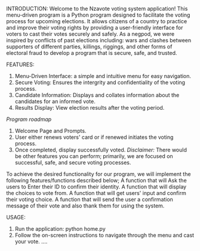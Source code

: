 INTRODUCTION:
Welcome to the Nzavote voting system application! This menu-driven program is a Python program designed to facilitate the voting process for upcoming elections. It allows citizens of a country to practice and improve their voting rights by providing a user-friendly interface for voters to cast their votes securely and safely. As a negpod, we were inspired by conflicts of past elections including: wars and clashes between supporters of different parties, killings, riggings, and other forms of electoral fraud to develop a program that is secure, safe, and trusted. 



FEATURES:
1. Menu-Driven Interface: a simple and intuitive menu for easy navigation.
2. Secure Voting: Ensures the intergrity and confidentiality of the voting process.
3. Candidate Information: Displays and collates information about the candidates for an informed vote.
4. Results Display: View election results after the voting period.

_Program roadmap_
1. Welcome Page and Prompts.
2. User either renews voters' card or if renewed initiates the voting process.
3. Once completed, display successfully voted.
*Disclaimer:* There would be other features you can perform; primarily, we are focused on successful, safe, and secure voting processes.

To achieve the desired functionality for our program, we will implement the following features/functions described below;
A function that will Ask the users to Enter their ID to confirm their identity.
A function that will display the choices to vote from.
A function that will get users' input and confirm their voting choice.
A function that will send the user a confirmation message of their vote and also thank them for using the system.

USAGE:
1. Run the application:
	python home.py
2. Follow the on-screen instructions to navigate through the menu and cast your vote.
....
